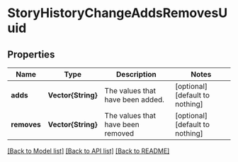 # StoryHistoryChangeAddsRemovesUuid


## Properties
Name | Type | Description | Notes
------------ | ------------- | ------------- | -------------
**adds** | **Vector{String}** | The values that have been added. | [optional] [default to nothing]
**removes** | **Vector{String}** | The values that have been removed | [optional] [default to nothing]


[[Back to Model list]](../README.md#models) [[Back to API list]](../README.md#api-endpoints) [[Back to README]](../README.md)



